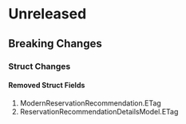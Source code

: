 # Unreleased

## Breaking Changes

### Struct Changes

#### Removed Struct Fields

1. ModernReservationRecommendation.ETag
1. ReservationRecommendationDetailsModel.ETag
